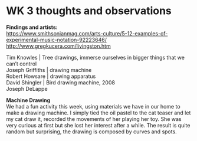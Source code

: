 # WK 3 thoughts and observations

**Findings and artists:**<br/>
https://www.smithsonianmag.com/arts-culture/5-12-examples-of-experimental-music-notation-92223646/<br/>
http://www.gregkucera.com/livingston.htm

Tim Knowles | Tree drawings, immerse ourselves in bigger things that we can’t control <br/>
Joseph Griffiths | drawing machine <br/>
Robert Howsare | drawing apparatus<br/>
David Shingler | Bird drawing machine, 2008<br/>
Joseph DeLappe

**Machine Drawing**<br/>
We had a fun activity this week, using materials we have in our home to make a drawing machine. I simply tied the oil pastel to the cat teaser and let my cat draw it, recorded the movements of her playing her toy. She was very curious at first but she lost her interest after a while. The result is quite random but surprising, the drawing is composed by curves and spots. 

